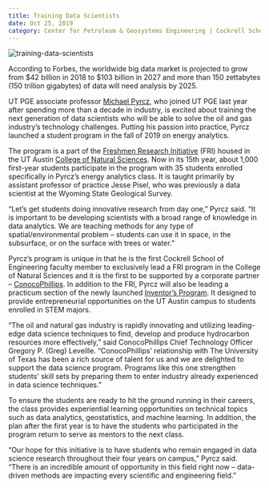 ```yaml
--- 
title: Training Data Scientists
date: Oct 25, 2019
category: Center for Petroleum & Geosystems Engineering | Cockrell School of Engineering
---
```


![training-data-scientists](http://research.utexas.edu/showcase/assets/js/fileman/Uploads/training-data-scientists.jpg)

According to Forbes, the worldwide big data market is projected to grow from $42 billion in 2018 to $103 billion in 2027 and more than 150 zettabytes (150 trillion gigabytes) of data will need analysis by 2025.

UT PGE associate professor [Michael Pyrcz](https://www.pge.utexas.edu/facultystaff/faculty-directory/pyrcz), who joined UT PGE last year after spending more than a decade in industry, is excited about training the next generation of data scientists who will be able to solve the oil and gas industry’s technology challenges. Putting his passion into practice, Pyrcz launched a student program in the fall of 2019 on energy analytics.

The program is a part of the [Freshmen Research Initiative](https://cns.utexas.edu/fri) (FRI) housed in the UT Austin [College of Natural Sciences](https://cns.utexas.edu/). Now in its 15th year, about 1,000 first-year students participate in the program with 35 students enrolled specifically in Pyrcz’s energy analytics class. It is taught primarily by assistant professor of practice Jesse Pisel, who was previously a data scientist at the Wyoming State Geological Survey.

“Let’s get students doing innovative research from day one,” Pyrcz said. “It is important to be developing scientists with a broad range of knowledge in data analytics. We are teaching methods for any type of spatial/environmental problem – students can use it in space, in the subsurface, or on the surface with trees or water.”

Pyrcz’s program is unique in that he is the first Cockrell School of Engineering faculty member to exclusively lead a FRI program in the College of Natural Sciences and it is the first to be supported by a corporate partner – [ConocoPhillips](http://www.conocophillips.com/). In addition to the FRI, Pyrcz will also be leading a practicum section of the newly launched [Inventor’s Program](https://inventors.cns.utexas.edu/). It designed to provide entrepreneurial opportunities on the UT Austin campus to students enrolled in STEM majors.

“The oil and natural gas industry is rapidly innovating and utilizing leading-edge data science techniques to find, develop and produce hydrocarbon resources more effectively,” said ConocoPhillips Chief Technology Officer Gregory P. (Greg) Leveille. “ConocoPhillips’ relationship with The University of Texas has been a rich source of talent for us and we are delighted to support the data science program. Programs like this one strengthen students' skill sets by preparing them to enter industry already experienced in data science techniques.”

To ensure the students are ready to hit the ground running in their careers, the class provides experiential learning opportunities on technical topics such as data analytics, geostatistics, and machine learning. In addition, the plan after the first year is to have the students who participated in the program return to serve as mentors to the next class.

“Our hope for this initiative is to have students who remain engaged in data science research throughout their four years on campus,” Pyrcz said. “There is an incredible amount of opportunity in this field right now – data-driven methods are impacting every scientific and engineering field.”